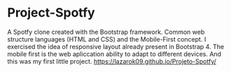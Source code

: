 # Project-Spotfy
A Spotfy clone created with the Bootstrap framework. Common web structure languages (HTML and CSS) and the Mobile-First concept. I exercised the idea of responsive layout already present in Bootstrap 4. The mobile first is the web apliccation ability to adapt to different devices. And this was my first little project.
https://lazarok09.github.io/Projeto-Spotfy/
